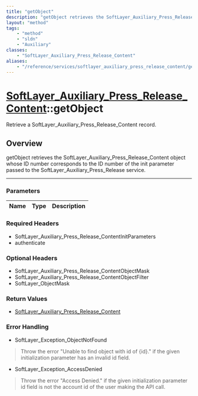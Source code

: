 ```yaml
---
title: "getObject"
description: "getObject retrieves the SoftLayer_Auxiliary_Press_Release_Content object whose ID number corresponds to the ID number of... "
layout: "method"
tags:
    - "method"
    - "sldn"
    - "Auxiliary"
classes:
    - "SoftLayer_Auxiliary_Press_Release_Content"
aliases:
    - "/reference/services/softlayer_auxiliary_press_release_content/getObject"
---
```

# [SoftLayer_Auxiliary_Press_Release_Content](/reference/services/SoftLayer_Auxiliary_Press_Release_Content)::getObject


Retrieve a SoftLayer_Auxiliary_Press_Release_Content record.


## Overview 
getObject retrieves the SoftLayer_Auxiliary_Press_Release_Content object whose ID number corresponds to the ID number of the init parameter passed to the SoftLayer_Auxiliary_Press_Release service. 

-----

### Parameters 
|Name | Type | Description |
| --- | --- | --- |


### Required Headers
* SoftLayer_Auxiliary_Press_Release_ContentInitParameters
* authenticate


### Optional Headers
* SoftLayer_Auxiliary_Press_Release_ContentObjectMask
* SoftLayer_Auxiliary_Press_Release_ContentObjectFilter
* SoftLayer_ObjectMask

### Return Values
* <a href='/reference/datatypes/SoftLayer_Auxiliary_Press_Release_Content'>SoftLayer_Auxiliary_Press_Release_Content </a>



### Error Handling

* SoftLayer_Exception_ObjectNotFound 

> Throw the error "Unable to find object with id of {id}." if the given initialization parameter has an invalid id field. 

* SoftLayer_Exception_AccessDenied 

> Throw the error "Access Denied." if the given initialization parameter id field is not the account id of the user making the API call. 



